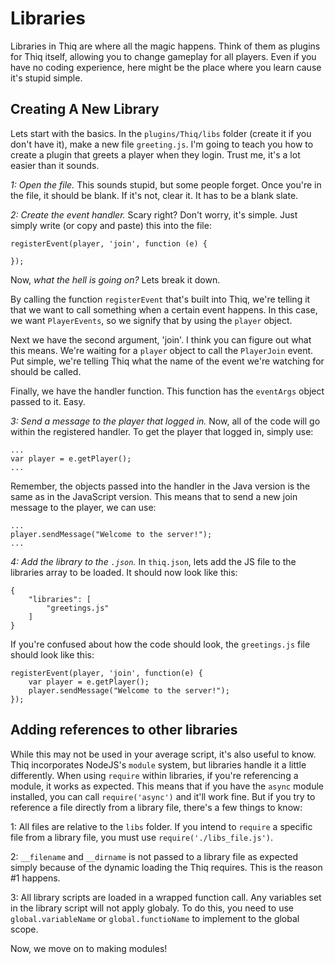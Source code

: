 # Libraries
Libraries in Thiq are where all the magic happens. Think of them as plugins for Thiq itself, allowing you to change gameplay for all players. Even if you have no coding experience, here might be the place where you learn cause it's stupid simple.

## Creating A New Library
Lets start with the basics. In the `plugins/Thiq/libs` folder (create it if you don't have it), make a new file `greeting.js`. I'm going to teach you how to create a plugin that greets a player when they login. Trust me, it's a lot easier than it sounds.

_1: Open the file._ 
This sounds stupid, but some people forget. Once you're in the file, it should be blank. If it's not, clear it. It has to be a blank slate.

_2: Create the event handler._ 
Scary right? Don't worry, it's simple. Just simply write (or copy and paste) this into the file:
```
registerEvent(player, 'join', function (e) {

});
```
Now, _what the hell is going on?_ Lets break it down.

By calling the function `registerEvent` that's built into Thiq, we're telling it that we want to call something when a certain event happens. In this case, we want `PlayerEvents`, so we signify that by using the `player` object. 

Next we have the second argument, 'join'. I think you can figure out what this means. We're waiting for a `player` object to call the `PlayerJoin` event. Put simple, we're telling Thiq what the name of the event we're watching for should be called.

Finally, we have the handler function. This function has the `eventArgs` object passed to it. Easy.

_3: Send a message to the player that logged in._ 
Now, all of the code will go within the registered handler. To get the player that logged in, simply use:
```
...
var player = e.getPlayer();
...
```
Remember, the objects passed into the handler in the Java version is the same as in the JavaScript version. This means that to send a new join message to the player, we can use: 
```
...
player.sendMessage("Welcome to the server!");
...
```
_4: Add the library to the `.json`._ 
In `thiq.json`, lets add the JS file to the libraries array to be loaded. It should now look like this:
```
{
    "libraries": [
        "greetings.js"
    ]
}
```
If you're confused about how the code should look, the `greetings.js` file should look like this:
```
registerEvent(player, 'join', function(e) {
    var player = e.getPlayer();
    player.sendMessage("Welcome to the server!");
});
```
## Adding references to other libraries
While this may not be used in your average script, it's also useful to know. Thiq incorporates NodeJS's `module` system, but libraries handle it a little differently. When using `require` within libraries, if you're referencing a module, it works as expected. This means that if you have the `async` module installed, you can call `require('async')` and it'll work fine. But if you try to reference a file directly from a library file, there's a few things to know:

1: All files are relative to the `libs` folder. If you intend to `require` a specific file from a library file, you must use `require('./libs_file.js')`.

2:  `__filename` and `__dirname` is not passed to a library file as expected simply because of the dynamic loading the Thiq requires. This is the reason #1 happens.

3: All library scripts are loaded in a wrapped function call. Any variables set in the library script will not apply globaly. To do this, you need to use `global.variableName` or `global.functioName` to implement to the global scope. 

Now, we move on to making modules!
